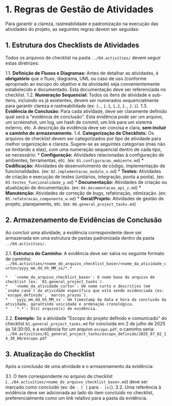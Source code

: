# 1. Regras de Gestão de Atividades

Para garantir a clareza, rastreabilidade e padronização na execução das atividades do projeto, as seguintes regras devem ser seguidas:

## 1. Estrutura dos Checklists de Atividades

Todos os arquivos de checklist na pasta `../04.activities/` devem seguir estas diretrizes:

1.1.  **Definição de Fluxos e Diagramas:** Antes de detalhar as atividades, é **obrigatório** que o fluxo, diagrama, UML ou caso de uso (conforme apropriado ao escopo do objetivo e da atividade) seja convenientemente estabelecido e documentado. Esta documentação deve ser referenciada no checklist.
1.2.  **Numeração Sequencial:** Todos os itens de atividade e sub-itens, incluindo os já existentes, devem ser numerados sequencialmente para garantir clareza e rastreabilidade (ex: `1.`, `1.1`, `1.2`, `2.`, `2.1`).
1.3.  **Evidência de Conclusão:** Para cada atividade, deve ser claramente definido qual será a "evidência de conclusão". Esta evidência pode ser um arquivo, um screenshot, um log, um hash de commit, um link para um sistema externo, etc. A descrição da evidência deve ser concisa e clara, **sem incluir o caminho de armazenamento**.
1.4.  **Categorização de Checklists:** Os arquivos de checklist devem ser categorizados por tipo de atividade para melhor organização e clareza. Sugere-se as seguintes categorias (mas não se limitando a elas), com uma numeração sequencial dentro de cada tipo, se necessário:
    *   **Configuração:** Atividades relacionadas à configuração de ambientes, ferramentas, etc. (ex: `01.configuracao_ambiente.md`)
    *   **Codificação:** Atividades de desenvolvimento de código, implementação de funcionalidades. (ex: `02.implementacao_modulo_x.md`)
    *   **Testes:** Atividades de criação e execução de testes (unitários, integração, ponta a ponta). (ex: `03.testes_funcionalidade_y.md`)
    *   **Documentação:** Atividades de criação ou atualização de documentação. (ex: `04.documentacao_api_z.md`)
    *   **Manutenção:** Atividades de correção de bugs, refatoração, otimização. (ex: `05.refatoracao_componente_w.md`)
    *   **Geral/Projeto:** Atividades de gestão de projeto, planejamento, etc. (ex: `00.general_project_tasks.md`)

## 2. Armazenamento de Evidências de Conclusão

Ao concluir uma atividade, a evidência correspondente deve ser armazenada em uma estrutura de pastas padronizada dentro da pasta `../04.activities/`.

2.1.  **Estrutura do Caminho:** A evidência deve ser salva no seguinte formato de caminho:
    `../04.activities/<nome_do_arquivo_checklist_base>/<nome_da_atividade_curto>/yyyy_mm_dd_hh_MM_ss/*.*`

    *   `<nome_do_arquivo_checklist_base>`: O nome base do arquivo de checklist (ex: `01.general_project_tasks`).
    *   `<nome_da_atividade_curto>`: Um nome curto e descritivo (em `snake_case`) da atividade específica que está sendo evidenciada (ex: `escopo_definido`, `marcos_prazos`).
    *   `yyyy_mm_dd_hh_MM_ss`: Um timestamp da data e hora da conclusão da atividade, garantindo unicidade e ordenação cronológica.
    *   `*.*`: O(s) arquivo(s) de evidência.

2.2.  **Exemplo:**
    Se a atividade "Escopo do projeto definido e comunicado" do checklist `01.general_project_tasks.md` for concluída em 2 de julho de 2025 às 14:30:00, e a evidência for um arquivo `escopo.pdf`, o caminho seria:
    `../04.activities/01_general_project_tasks/escopo_definido/2025_07_02_14_30_00/escopo.pdf`

## 3. Atualização do Checklist

Após a conclusão de uma atividade e o armazenamento da evidência:

3.1.  O item correspondente no arquivo de checklist (`../04.activities/<nome_do_arquivo_checklist_base>.md`) deve ser marcado como concluído (ex: de `- [ ]` para `- [x]`).
3.2.  Uma referência à evidência deve ser adicionada ao lado do item concluído no checklist, preferencialmente como um link relativo para a pasta da evidência.
